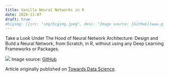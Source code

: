 ```yaml
---
title: Vanilla Neural Networks in R
date: 2020-11-07
draft: true
#bigimg: [{src: "img/bigimg.jpeg", desc: "Image source: [GitHub](www.github.com)"}]
---
```


Take a Look Under The Hood of Neural Network Architecture: Design and Build a Neural Network, from Scratch, in R, without using any Deep Learning Frameworks or Packages.

<!--more-->

[![](https://miro.medium.com/max/1050/0*CXpXUW-LyfJEA7Fg)](https://towardsdatascience.com/vanilla-neural-networks-in-r-43b028f415?sk=f47b3d6f9f539e907d272966fa88bcb8)
Image source: [GitHub](https://github.com/karanvivekbhargava/vanilla-neural-network)

Article originally published on [Towards Data Science](https://towardsdatascience.com/vanilla-neural-networks-in-r-43b028f415?sk=f47b3d6f9f539e907d272966fa88bcb8).
